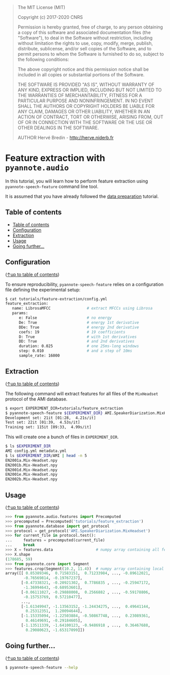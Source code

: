 > The MIT License (MIT)
>
> Copyright (c) 2017-2020 CNRS
>
> Permission is hereby granted, free of charge, to any person obtaining a copy
> of this software and associated documentation files (the "Software"), to deal
> in the Software without restriction, including without limitation the rights
> to use, copy, modify, merge, publish, distribute, sublicense, and/or sell
> copies of the Software, and to permit persons to whom the Software is
> furnished to do so, subject to the following conditions:
>
> The above copyright notice and this permission notice shall be included in all
> copies or substantial portions of the Software.
>
> THE SOFTWARE IS PROVIDED "AS IS", WITHOUT WARRANTY OF ANY KIND, EXPRESS OR
> IMPLIED, INCLUDING BUT NOT LIMITED TO THE WARRANTIES OF MERCHANTABILITY,
> FITNESS FOR A PARTICULAR PURPOSE AND NONINFRINGEMENT. IN NO EVENT SHALL THE
> AUTHORS OR COPYRIGHT HOLDERS BE LIABLE FOR ANY CLAIM, DAMAGES OR OTHER
> LIABILITY, WHETHER IN AN ACTION OF CONTRACT, TORT OR OTHERWISE, ARISING FROM,
> OUT OF OR IN CONNECTION WITH THE SOFTWARE OR THE USE OR OTHER DEALINGS IN THE
> SOFTWARE.
>
> AUTHOR
> Hervé Bredin - http://herve.niderb.fr

# Feature extraction with `pyannote.audio`

In this tutorial, you will learn how to perform feature extraction using `pyannote-speech-feature` command line tool.

It is assumed that you have already followed the [data preparation](../../data_preparation) tutorial.


## Table of contents
- [Table of contents](#table-of-contents)
- [Configuration](#configuration)
- [Extraction](#extraction)
- [Usage](#usage)
- [Going further...](#going-further)

## Configuration
([↑up to table of contents](#table-of-contents))

To ensure reproducibility, `pyannote-speech-feature` relies on a configuration file defining the experimental setup:

```bash
$ cat tutorials/feature-extraction/config.yml
feature_extraction:
   name: LibrosaMFCC                # extract MFCCs using Librosa
   params:
      e: False                      # no energy
      De: True                      # energy 1st derivative
      DDe: True                     # energy 2nd derivative
      coefs: 19                     # 19 coefficients
      D: True                       # with 1st derivatives
      DD: True                      # and 2nd derivatives
      duration: 0.025               # one 25ms-long windows
      step: 0.010                   # and a step of 10ms
      sample_rate: 16000
```

## Extraction
([↑up to table of contents](#table-of-contents))

The following command will extract features for all files of the `MixHeadset` protocol of the AMI database.

```bash
$ export EXPERIMENT_DIR=tutorials/feature_extraction
$ pyannote-speech-feature ${EXPERIMENT_DIR} AMI.SpeakerDiarization.MixHeadset
Development set: 21it [01:28,  4.21s/it]
Test set: 22it [01:39,  4.53s/it]
Training set: 115it [09:33,  4.99s/it]
```

This will create one a bunch of files in `EXPERIMENT_DIR`.
```bash
$ ls $EXPERIMENT_DIR
AMI config.yml metadata.yml
$ ls $EXPERIMENT_DIR/AMI | head -n 5
EN2001a.Mix-Headset.npy
EN2001b.Mix-Headset.npy
EN2001d.Mix-Headset.npy
EN2001e.Mix-Headset.npy
EN2002b.Mix-Headset.npy
```

## Usage
([↑up to table of contents](#table-of-contents))


```python
>>> from pyannote.audio.features import Precomputed
>>> precomputed = Precomputed('tutorials/feature_extraction')
>>> from pyannote.database import get_protocol
>>> protocol = get_protocol('AMI.SpeakerDiarization.MixHeadset')
>>> for current_file in protocol.test():
...     features = precomputed(current_file)
...     break
>>> X = features.data                   # numpy array containing all features
>>> X.shape
(178685, 59)
>>> from pyannote.core import Segment
>>> features.crop(Segment(10.2, 11.4))  # numpy array containing local features
array([[ 0.85389346,  0.71583151,  0.71233984, ..., -0.89612021,
        -0.76569814, -0.19767237],
       [-0.47338321, -0.20921302,  0.7786835 , ..., -0.25947172,
        -1.36994643, -0.68953601],
       [-0.06111027, -0.29888008,  0.2566882 , ..., -0.59178806,
        -0.15753769,  0.57210477],
       ...,
       [-1.61349947, -1.13563152, -1.24434275, ...,  0.49641144,
         0.25312351,  1.20094644],
       [-1.15335094, -1.22503884, -0.50867748, ...,  0.23089361,
         0.46149691, -0.29184605],
       [-1.13511339, -1.64100123, -0.9486918 , ...,  0.36467688,
         0.29080623, -1.65317099]])
```

## Going further...
([↑up to table of contents](#table-of-contents))

```bash
$ pyannote-speech-feature --help
```
